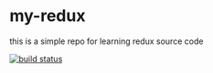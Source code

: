 # my-redux

this is a simple repo for learning redux source code

[![build status](https://img.shields.io/travis/woxixiulayin/my-redux/master.svg?style=flat-square)](https://travis-ci.org/woxixiulayin/my-redux)

